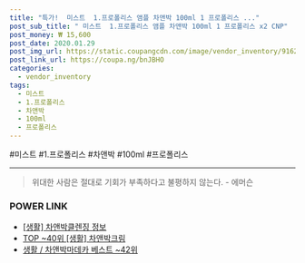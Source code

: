 ```yaml
--- 
title: "특가!  미스트  1.프로폴리스 앰플 차앤박 100ml 1 프로폴리스 ..." 
post_sub_title: " 미스트  1.프로폴리스 앰플 차앤박 100ml 1 프로폴리스 x2 CNP" 
post_money: ₩ 15,600 
post_date: 2020.01.29 
post_img_url: https://static.coupangcdn.com/image/vendor_inventory/9162/3463ee470fdb24e7cedcb4cf1d0780c6d4e8ed08b7091eaa85b5ceb1e013.jpg 
post_link_url: https://coupa.ng/bnJBHO 
categories: 
  - vendor_inventory 
tags: 
  - 미스트 
  - 1.프로폴리스 
  - 차앤박 
  - 100ml 
  - 프로폴리스 
--- 
```

  #미스트 #1.프로폴리스 #차앤박 #100ml #프로폴리스 
<hr> 

> 위대한 사람은 절대로 기회가 부족하다고 불평하지 않는다. - 에머슨 


### POWER LINK

* <a href="https://blog.naver.com/santokki14/221768790696" target="_blank"> [생활] 차앤박클렌징 정보 </a>
* <a href="https://blog.naver.com/fasyy4321/221778352943" target="_blank"> TOP ~40위 [생활] 차앤박크림</a>
* <a href="https://blog.naver.com/santokki14/221780856705" target="_blank">생활 / 차앤박마데카 베스트 ~42위</a>
